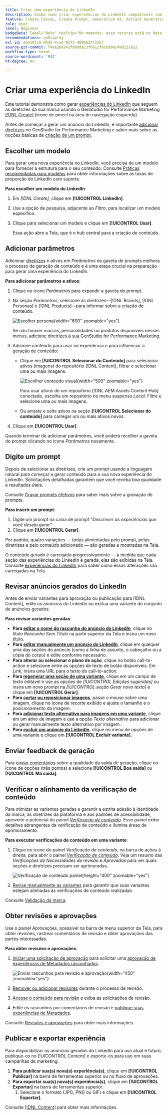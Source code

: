 ```yaml
---
title: Criar uma experiência do LinkedIn
description: Saiba como criar experiências do LinkedIn compatíveis com a marca com o Adobe GenStudio for Performance Marketing.
feature: Create Canvas, Create Prompt, Generative AI, Variant Generation, Content Generation
role: User
level: Beginner
badgeBeta: label="Beta" tooltip="No momento, esse recurso está no Beta, portanto, algumas funcionalidades podem estar limitadas ou sujeitas a alterações."
recommendations: noDisplay
exl-id: abe10fc8-d6d5-4cad-9273-400b622f22b7
source-git-commit: f49a2bd241f98dda23f6612f8c699ec49d222a12
workflow-type: tm+mt
source-wordcount: '942'
ht-degree: 0%

---
```


# Criar uma experiência do LinkedIn

Este tutorial demonstra como gerar [experiências do LinkedIn](/help/user-guide/create/meta-experiences.md) que seguem as diretrizes da sua marca usando o GenStudio for Performance Marketing [[!DNL Create]](/help/user-guide/create/overview.md) (ícone de pincel na área de navegação esquerda).

Antes de começar a gerar um anúncio do LinkedIn, é importante [adicionar diretrizes](/help/user-guide/guidelines/add-guidelines.md) no GenStudio for Performance Marketing e saber mais sobre as noções básicas de [criação de um prompt](/help/user-guide/effective-prompts.md).

## Escolher um modelo

Para gerar uma nova experiência no LinkedIn, você precisa de um modelo para fornecer a estrutura para o seu conteúdo. Consulte [Práticas recomendadas para modelos](/help/user-guide/content/best-practices-for-templates.md#follow-channel-specific-template-guidelines) para obter informações sobre as taxas de proporção do LinkedIn com suporte.

**Para escolher um modelo do LinkedIn**:

1. Em _[!DNL Create]_, clique em **[!UICONTROL LinkedIn]**.
1. Use a opção de pesquisa, adjacente ao _Filtro_, para localizar um modelo específico.
1. Clique para selecionar um modelo e clique em **[!UICONTROL Usar]**.

   Essa ação abre a Tela, que é o hub central para a criação de conteúdo.

## Adicionar parâmetros

Adicionar [diretrizes](/help/user-guide/guidelines/overview.md) e ativos em _Parâmetros_ na gaveta de prompts melhora o processo de geração de conteúdo e é uma etapa crucial na preparação para gerar uma experiência do LinkedIn.

**Para adicionar parâmetros e ativos**:

1. Clique no ícone _Parâmetros_ para expandir a gaveta do prompt.
1. Na seção _Parâmetros_, selecione as diretrizes—[!DNL Brands], [!DNL Personas] e [!DNL Products]—para informar sobre a criação de conteúdo.

   ![Escolher persona](/help/assets/persona-select.png){width="600" zoomable="yes"}

   Se não houver marcas, personalidades ou produtos disponíveis nesses menus, [adicione diretrizes à sua GenStudio for Performance Marketing](/help/user-guide/guidelines/add-guidelines.md).

1. Adicione conteúdo para usar na experiência *e* para influenciar a geração de conteúdo:
   * Clique em **[!UICONTROL Selecionar do Conteúdo]** para selecionar ativos (imagens) do repositório [!DNL Content], filtrar e selecionar uma ou mais imagens.

     ![Escolher conteúdo visual](/help/assets/content-select-meta.png){width="500" zoomable="yes"}

     Para usar ativos de um repositório [!DNL AEM Assets Content Hub] conectado, escolha um repositório no menu suspenso _Local_. Filtre e selecione uma ou mais imagens.

   * Ou arraste e solte ativos na seção **[!UICONTROL Selecionar do conteúdo]** para carregar um ou mais ativos novos.
1. Clique em **[!UICONTROL Usar]**.

Quando terminar de adicionar parâmetros, você poderá recolher a gaveta do prompt clicando no ícone _Parâmetros_ novamente.

## Digite um prompt

Depois de selecionar as diretrizes, crie um prompt usando a linguagem natural para começar a gerar conteúdo para a sua nova experiência do LinkedIn. Solicitações detalhadas garantem que você receba boa qualidade e resultados úteis.

Consulte [Gravar prompts efetivos](/help/user-guide/effective-prompts.md) para saber mais sobre a gravação de prompts.

**Para inserir um prompt**:

1. Digite um prompt na caixa de prompt _&quot;Descrever as experiências que você deseja gerar&quot;_.
1. Clique em **[!UICONTROL Gerar]**.

Por padrão, quatro variações — todas alimentadas pelo prompt, pelas diretrizes e pelo conteúdo adicionado — são geradas e mostradas na Tela.

O conteúdo gerado é carregado progressivamente — à medida que cada seção das experiências do LinkedIn é gerada, elas são exibidas na Tela. Consulte [experiências do LinkedIn](/help/user-guide/create/linkedin-experiences.md#progressive-loading) para saber como essas alterações são carregadas na Tela.

## Revisar anúncios gerados do LinkedIn

Antes de enviar variantes para aprovação ou publicação para [!DNL Content], edite os anúncios do LinkedIn ou exclua uma variante do conjunto de anúncios gerados.

**Para revisar variantes geradas**:

* **Para [editar o nome do rascunho do anúncio do LinkedIn](/help/user-guide/create/manage-variants.md#change-draft-name)**, clique no título _Rascunho Sem Título_ na parte superior da Tela e insira um novo título.
* **Para [editar manualmente um anúncio do LinkedIn](/help/user-guide/create/manage-variants.md#manually-edit-text)**, clique em qualquer uma das seções do anúncio (como a linha de assunto, o cabeçalho ou a cópia do corpo) e edite conforme necessário.
* **Para alterar ou selecionar o plano de ação**, clique no botão call-to-action e selecione entre as opções de texto de botão disponíveis. Em _Link_, insira uma URL para o texto do call-to-action.
* **Para [regenerar uma seção de uma variante](/help/user-guide/create/manage-variants.md#re-generate-sections)**, clique em um campo de texto editável e use as opções de _[!UICONTROL Edições sugeridas]_ ou insira um novo prompt na _[!UICONTROL seção Gerar novo texto_] e clique em **[!UICONTROL Gerar]**.
* **Para [cortar ou reposicionar imagens](/help/user-guide/create/manage-variants.md#crop-assets)**, passe o mouse sobre uma imagem, clique no ícone de recorte exibido e ajuste o tamanho e o posicionamento da imagem.
* **Para [adicionar texto alternativo para imagens em uma variante](/help/user-guide/create/manage-variants.md#add-alt-text-for-images)**, clique em um ativo de imagem e use a opção _Texto alternativo_ para adicionar ou gerar manualmente texto alternativo por imagem.
* **Para [excluir um anúncio do LinkedIn](/help/user-guide/create/manage-variants.md#delete-variant)**, clique no menu de opções de uma variante e clique em **[!UICONTROL Excluir variante]**.

## Enviar feedback de geração

Para [enviar comentários](/help/user-guide/create/manage-variants.md#generation-feedback) sobre a qualidade da saída de geração, clique no ícone de opções (três pontos) e selecione **[!UICONTROL Boa saída]** ou **[!UICONTROL Má saída]**.

## Verificar o alinhamento da verificação de conteúdo

Para otimizar as variantes geradas e garantir a estrita adesão à identidade da marca, às diretrizes da plataforma e aos padrões de acessibilidade, aproveite o potencial do painel [_Verificação de conteúdo_](/help/user-guide/guidelines/brand-validation.md#content-check-panel). Esse painel exibe detalhes abrangentes da verificação de conteúdo e ilumina áreas de aprimoramento.

**Para executar verificações de conteúdo em uma variante**:

1. Clique no ícone do painel _Verificação de conteúdo_, na barra de ações à direita, para abrir o painel [_Verificação de conteúdo_](/help/user-guide/guidelines/brand-validation.md#content-check-panel). Veja um resumo das *Verificações de Necessidades de revisão* e *Aprovadas* para ver quais seções e diretrizes precisam ser aprimoradas.

   ![_Verificação de conteúdo_ painel](/help/assets/content-check-panel.png){height="400" zoomable="yes"}

1. [Revise manualmente as variantes](#revise-generated-variants) para garantir que suas variantes estejam alinhadas às verificações de conteúdo realizadas.

Consulte [Validação da marca](/help/user-guide/guidelines/brand-validation.md).

## Obter revisões e aprovações

Use o painel Aprovações, acessível na barra de menu superior da Tela, para obter revisões, rastrear comentários de revisão e obter aprovações das partes interessadas.

**Para obter revisões e aprovações**:

1. [Iniciar uma solicitação de aprovação](/help/user-guide/approvals/request-review.md) para solicitar uma [aprovação de experiências de Metadados rascunhados](/help/user-guide/approvals/approve-content.md).

   ![Enviar rascunhos para revisão e aprovação](/help/assets/send-approval-meta.png){width="450" zoomable="yes"}

1. [Remover ou adicionar revisores](/help/user-guide/approvals/review-and-edit.md#manage-approvals) durante o processo de revisão.
1. [Acesse o conteúdo para revisão](/help/user-guide/approvals/review-and-edit.md#access-content-for-review) e exiba as solicitações de revisão.
1. Edite os rascunhos por comentários de revisão e [publique suas experiências de Metadados](#publish-and-export-experience).

Consulte [Revisões e aprovações](/help/user-guide/approvals/overview.md) para obter mais informações.

## Publicar e exportar experiência

Para disponibilizar os anúncios gerados do LinkedIn para uso atual e futuro, publique-os no [!UICONTROL Content] e exporte-os para uso em suas campanhas de marketing.

1. **Para publicar sua(s) nova(s) experiência(s)**, clique em **[!UICONTROL Publicar]** na barra de ferramentas superior ou no fluxo de aprovações.
1. **Para exportar sua(s) nova(s) experiência(s)**, clique em **[!UICONTROL Exportar]** na barra de ferramentas superior.
   1. Selecione o formato (JPG, PNG ou GIF) e clique em **[!UICONTROL Exportar]**.

Consulte [[!DNL Content]](/help/user-guide/content/overview.md#search-and-find-approved-content) para obter mais informações.
